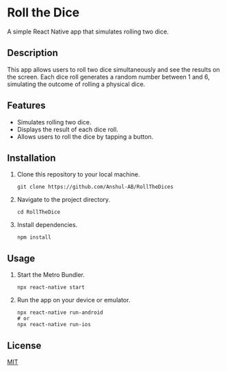 # Roll the Dice

A simple React Native app that simulates rolling two dice.

## Description

This app allows users to roll two dice simultaneously and see the results on the screen. Each dice roll generates a random number between 1 and 6, simulating the outcome of rolling a physical dice.

## Features

- Simulates rolling two dice.
- Displays the result of each dice roll.
- Allows users to roll the dice by tapping a button.

## Installation

1. Clone this repository to your local machine.
   ```
   git clone https://github.com/Anshul-AB/RollTheDices
   ```
2. Navigate to the project directory.
   ```
   cd RollTheDice
   ```
3. Install dependencies.
   ```
   npm install
   ```

## Usage

1. Start the Metro Bundler.
   ```
   npx react-native start
   ```
2. Run the app on your device or emulator.
   ```
   npx react-native run-android
   # or
   npx react-native run-ios
   ```

## License

[MIT](https://choosealicense.com/licenses/mit/)
